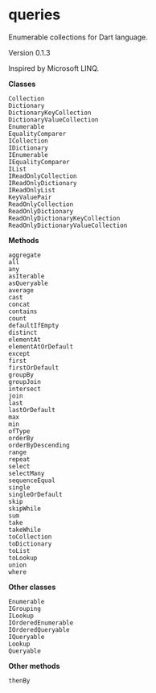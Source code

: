 queries
=======

Enumerable collections for Dart language.

Version 0.1.3

Inspired by Microsoft LINQ.

**Classes**

```
Collection  
Dictionary  
DictionaryKeyCollection  
DictionaryValueCollection  
Enumerable  
EqualityComparer  
ICollection  
IDictionary  
IEnumerable  
IEqualityComparer  
IList  
IReadOnlyCollection  
IReadOnlyDictionary  
IReadOnlyList  
KeyValuePair  
ReadOnlyCollection  
ReadOnlyDictionary  
ReadOnlyDictionaryKeyCollection  
ReadOnlyDictionaryValueCollection
```

**Methods**

```
aggregate  
all  
any  
asIterable  
asQueryable  
average  
cast  
concat  
contains  
count  
defaultIfEmpty  
distinct  
elementAt  
elementAtOrDefault  
except  
first  
firstOrDefault  
groupBy  
groupJoin  
intersect  
join  
last  
lastOrDefault  
max  
min  
ofType  
orderBy  
orderByDescending  
range  
repeat  
select  
selectMany  
sequenceEqual  
single  
singleOrDefault  
skip  
skipWhile  
sum  
take  
takeWhile  
toCollection  
toDictionary  
toList  
toLookup  
union  
where
```

**Other classes**

```
Enumerable  
IGrouping  
ILookup  
IOrderedEnumerable  
IOrderedQueryable  
IQueryable  
Lookup  
Queryable
```

**Other methods**

```
thenBy
```
